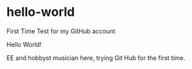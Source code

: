 # hello-world
First Time Test for my GitHub account

Hello World!

EE and hobbyst musician here, trying Git Hub for the first time.

